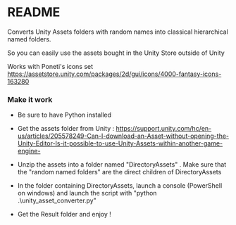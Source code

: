 # README #

Converts Unity Assets folders with random names into classical hierarchical named folders. 

So you can easily use the assets bought in the Unity Store outside of Unity

Works with Poneti's icons set https://assetstore.unity.com/packages/2d/gui/icons/4000-fantasy-icons-163280

### Make it work ###

* Be sure to have Python installed

* Get the assets folder from Unity : https://support.unity.com/hc/en-us/articles/205578249-Can-I-download-an-Asset-without-opening-the-Unity-Editor-Is-it-possible-to-use-Unity-Assets-within-another-game-engine-

* Unzip the assets into a folder named "DirectoryAssets" . Make sure that the "random named folders" are the direct children of DirectoryAssets

* In the folder containing DirectoryAssets, launch a console (PowerShell on windows) and launch the script with "python .\unity_asset_converter.py"

* Get the Result folder and enjoy !